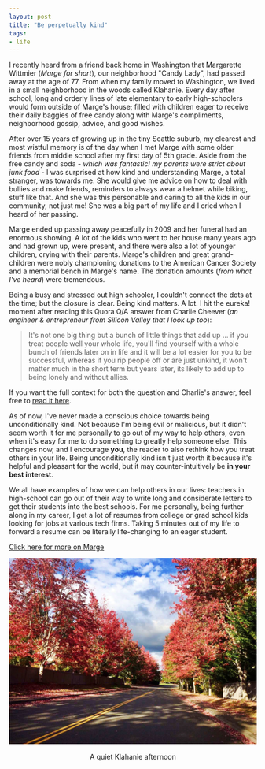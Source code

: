```yaml
---
layout: post
title: "Be perpetually kind"
tags:
- life
---
```


I recently heard from a friend back home in Washington that Margarette Wittmier (*Marge for short*), our neighborhood "Candy Lady", had passed away at the age of 77. From when my family moved to Washington, we lived in a small neighborhood in the woods called Klahanie. Every day after school, long and orderly lines of late elementary to early high-schoolers would form outside of Marge's house; filled with children eager to receive their daily baggies of free candy along with Marge's compliments, neighborhood gossip, advice, and good wishes.

After over 15 years of growing up in the tiny Seattle suburb, my clearest and most wistful memory is of the day when I met Marge with some older friends from middle school after my first day of 5th grade. Aside from the free candy and soda - *which was fantastic! my parents were strict about junk food* - I was surprised at how kind and understanding Marge, a total stranger, was towards me. She would give me advice on how to deal with bullies and make friends, reminders to always wear a helmet while biking, stuff like that. And she was this personable and caring to all the kids in our community, not just me! She was a big part of my life and I cried when I heard of her passing.

Marge ended up passing away peacefully in 2009 and her funeral had an enormous showing. A lot of the kids who went to her house many years ago and had grown up, were present, and there were also a lot of younger children, crying with their parents. Marge's children and great grand-children were nobly championing donations to the American Cancer Society and a memorial bench in Marge's name. The donation amounts (*from what I've heard*) were tremendous.

Being a busy and stressed out high schooler, I couldn't connect the dots at the time; but the closure is clear. Being kind matters. A lot. I hit the eureka! moment after reading this Quora Q/A answer from Charlie Cheever (*an engineer & entrepreneur from Silicon Valley that I look up too*):

> It's not one big thing but a bunch of little things that add up ... if you treat people well your whole life, you'll find yourself with a whole bunch of friends later on in life and it will be a lot easier for you to be successful, whereas if you rip people off or are just unkind, it won't matter much in the short term but years later, its likely to add up to being lonely and without allies. 

If you want the full context for both the question and Charlie's answer, feel free to [read it here](https://www.quora.com/What-are-some-lessons-learned-through-playing-StarCraft-that-are-useful-in-real-life/answer/Charlie-Cheever).

As of now, I've never made a conscious choice towards being unconditionally kind. Not because I'm being evil or malicious, but it didn't seem worth it for me personally to go out of my way to help others, even when it's easy for me to do something to greatly help someone else. This changes now, and I encourage **you**, the reader to also rethink how you treat others in your life. Being unconditionally kind isn't just worth it because it's helpful and pleasant for the world, but it may counter-intuitively be **in your best interest**.

We all have examples of how we can help others in our lives: teachers in high-school can go out of their way to write long and considerate letters to get their students into the best schools. For me personally, being further along in my career, I get a lot of resumes from college or grad school kids looking for jobs at various tech firms. Taking 5 minutes out of my life to forward a resume can be literally life-changing to an eager student.

[Click here for more on Marge](http://www.memorialobituaries.com/memorials/obits_display.cgi?action=Obit&memid=197839)

![Klahanie](/images/klahanie.jpg)
<center><span class="img-subtitle">A quiet Klahanie afternoon</span></center>
